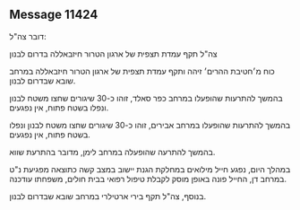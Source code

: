 ## Message 11424

דובר צה"ל:

צה"ל תקף עמדת תצפית של ארגון הטרור חיזבאללה בדרום לבנון

כוח מ׳חטיבת ההרים׳ זיהה ותקף עמדת תצפית של ארגון הטרור חיזבאללה במרחב שובא שבדרום לבנון.

בהמשך להתרעות שהופעלו במרחב כפר סאלד, זוהו כ-30 שיגורים שחצו משטח לבנון ונפלו בשטח פתוח, אין נפגעים.

בהמשך להתרעות שהופעלו במרחב אבירים, זוהו כ-30 שיגורים שחצו משטח לבנון ונפלו בשטח פתוח, אין נפגעים.

בהמשך להתרעה שהופעלה במרחב לימן, מדובר בהתרעת שווא.

במהלך היום, נפגע חייל מילואים במחלקת הגנת יישוב במצב קשה כתוצאה מפגיעת נ"ט במרחב דן, החייל פונה באופן מוסק לקבלת טיפול רפואי בבית חולים, משפחתו עודכנה.

בנוסף, צה"ל תקף בירי ארטילרי במרחב שובא שבדרום לבנון.

